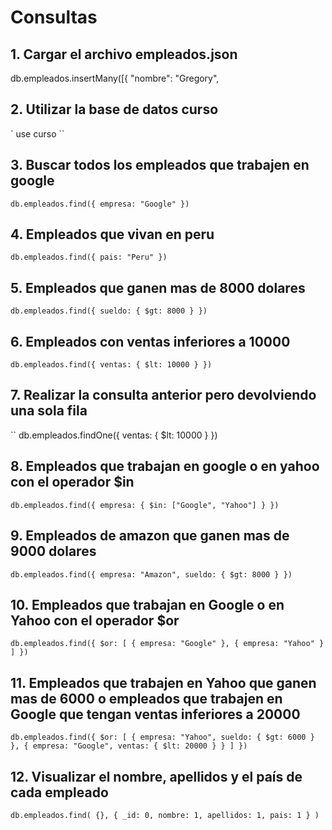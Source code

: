 # Consultas

## 1. Cargar el archivo empleados.json

db.empleados.insertMany([{
		"nombre": "Gregory",

## 2. Utilizar la base de datos curso

`
use curso
``

## 3. Buscar todos los empleados que trabajen en google

``
db.empleados.find({ empresa: "Google" })
``

## 4. Empleados que vivan en peru

``
db.empleados.find({ pais: "Peru" })
``

## 5. Empleados que ganen mas de 8000 dolares

``
db.empleados.find({ sueldo: { $gt: 8000 } })
``

## 6. Empleados con ventas inferiores a 10000

``
db.empleados.find({ ventas: { $lt: 10000 } })
``

## 7. Realizar la consulta anterior pero devolviendo una sola fila

``
db.empleados.findOne({ ventas: { $lt: 10000 } })


## 8. Empleados que trabajan en google o en yahoo con el operador $in

``
db.empleados.find({ empresa: { $in: ["Google", "Yahoo"] } })
``

## 9. Empleados de amazon que ganen mas de 9000 dolares

``
db.empleados.find({ empresa: "Amazon", sueldo: { $gt: 8000 } })
``

## 10. Empleados que trabajan en Google o en Yahoo con el operador $or

``
db.empleados.find({
  $or: [
    { empresa: "Google" },
    { empresa: "Yahoo" }
  ]
})
``

## 11. Empleados que trabajen en Yahoo que ganen mas de 6000 o empleados que trabajen en Google que tengan ventas inferiores a 20000

``
db.empleados.find({
  $or: [
    { empresa: "Yahoo", sueldo: { $gt: 6000 } },
    { empresa: "Google", ventas: { $lt: 20000 } }
  ]
})
``



## 12. Visualizar el nombre, apellidos y el país de cada empleado

``
db.empleados.find(
  {},
  { _id: 0, nombre: 1, apellidos: 1, pais: 1 }
)
``